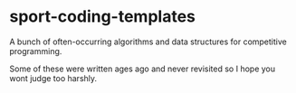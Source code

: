 # sport-coding-templates
A bunch of often-occurring algorithms and data structures for competitive programming.

Some of these were written ages ago and never revisited so I hope you wont judge too harshly.